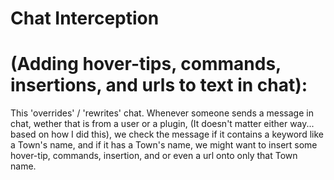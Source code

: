 # Chat Interception 
# (Adding hover-tips, commands, insertions, and urls to text in chat): 

  This 'overrides' / 'rewrites' chat. Whenever someone sends 
  a message in chat, wether that is from a user or a plugin,
  (It doesn't matter either way... based on how I did this), 
  we check the message if it contains a keyword like a Town's
  name, and if it has a Town's name, we might want to insert 
  some hover-tip, commands, insertion, and or even a url onto 
  only that Town name.

